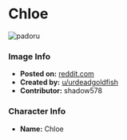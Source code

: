 # Chloe

![padoru](https://raw.githubusercontent.com/shadow578/Project-Padoru/master/Padoru/reddit-chloe.png "Chloe")

### Image Info
* **Posted on:**     [reddit.com](https://www.reddit.com/r/Animemes/comments/cy8bay/mascots_padoru_early_december/)
* **Created by:**    [u/urdeadgoldfish](https://github.com/shadow578/Project-Padoru/blob/master/table-of-contents/creators/uurdeadgoldfish.md)
* **Contributor:**   shadow578

### Character Info
* **Name:**   Chloe


